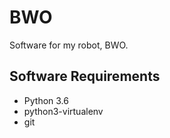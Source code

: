# BWO
Software for my robot, BWO.

## Software Requirements
- Python 3.6
- python3-virtualenv
- git


